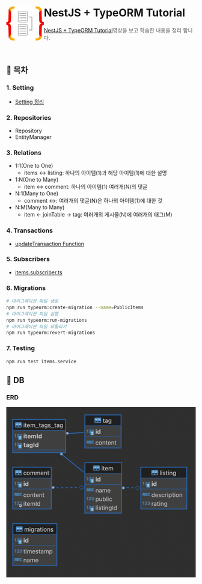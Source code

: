 # NestJS + TypeORM Tutorial <img src="./typeorm.jpeg" align=left width="100" alt="Logo" />

> [NestJS + TypeORM Tutorial](https://www.youtube.com/watch?v=9MGKKJTwicM)영상을 보고 학습한 내용을 정리 합니다.

<br/>

## 🌿 목차

### 1. Setting

- [Setting 정리](./docs/1.Setting.md)

### 2. Repositories

- Repository
- EntityManager

### 3. Relations

- 1:1(One to One)
  - items <-> listing: 하나의 아이템(1)과 해당 아이템(1)에 대한 설명
- 1:N(One to Many)
  - item <-> comment: 하나의 아이템(1) 여러개(N)의 댓글
- N:1(Many to One)
  - comment <->: 여러개의 댓글(N)은 하나의 아이템(1)에 대한 것
- N:M(Many to Many)
  - item <- joinTable -> tag: 여러개의 게시물(N)에 여러개의 태그(M)

### 4. Transactions

- [updateTransaction Function](./src/items/entities/item.entity.ts)

### 5. Subscribers

- [items.subscriber.ts](./src/items/items.subscriber.ts)

### 6. Migrations

```bash
# 마이그레이션 파일 생성
npm run typeorm:create-migration --name=PublicItems
# 마이그레이션 파일 실행
npm run typeorm:run-migrations
# 마이그레이션 파일 되돌리기
npm run typeorm:revert-migrations
```

### 7. Testing

```bash
npm run test items.service
```

## 🌿 DB

### ERD

![erd](./erd.png)
